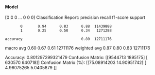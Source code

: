 #### Model
[0 0 0 ... 0 0 0]
Classification Report:
              precision    recall  f1-score   support

           0       0.94      0.83      0.88  11439888
           1       0.25      0.50      0.34   1271288

    accuracy                           0.80  12711176
   macro avg       0.60      0.67      0.61  12711176
weighted avg       0.87      0.80      0.83  12711176

Accuracy: 0.801297299321479
Confusion Matrix:
[[9544713 1895175]
 [ 630570  640718]]
Confusion Matrix (%):
[[75.08914203 14.90951742]
 [ 4.96075265  5.0405879 ]]
